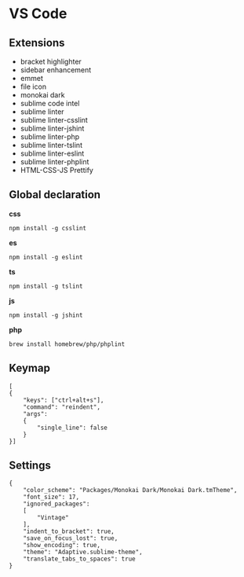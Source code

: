 # VS Code

## Extensions

* bracket highlighter
* sidebar enhancement
* emmet
* file icon
* monokai dark
* sublime code intel
* sublime linter 
* sublime linter-csslint
* sublime linter-jshint
* sublime linter-php
* sublime linter-tslint
* sublime linter-eslint
* sublime linter-phplint
* HTML-CSS-JS Prettify

## Global declaration

**css**
```
npm install -g csslint
```
**es**
```
npm install -g eslint
```
**ts**
```
npm install -g tslint
```
**js**
```
npm install -g jshint
```
**php**
```
brew install homebrew/php/phplint
```

## Keymap

```
[
{
    "keys": ["ctrl+alt+s"],
    "command": "reindent",
    "args":
    {
        "single_line": false
    }
}]
```

## Settings

```
{
	"color_scheme": "Packages/Monokai Dark/Monokai Dark.tmTheme",
	"font_size": 17,
	"ignored_packages":
	[
		"Vintage"
	],
	"indent_to_bracket": true,
	"save_on_focus_lost": true,
	"show_encoding": true,
	"theme": "Adaptive.sublime-theme",
	"translate_tabs_to_spaces": true
}
```


